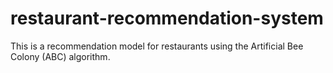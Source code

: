 # restaurant-recommendation-system
This is a recommendation model for restaurants using the Artificial Bee Colony (ABC) algorithm.

